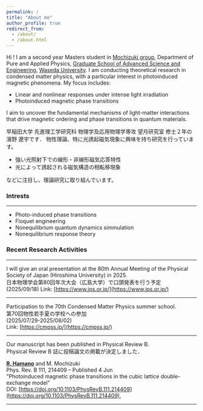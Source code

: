 ```yaml
---
permalink: /
title: "About me"
author_profile: true
redirect_from: 
  - /about/
  - /about.html
---
```


Hi ! I am a second year Masters student in [Mochizuki group](https://mochizuki.w.waseda.jp/), Department of Pure and Applied Physics, [Graduate School of Advanced Science and Engineering](https://www.ase.sci.waseda.ac.jp/english/departments/), [Waseda University](https://www.waseda.jp/top/en/). I am conducting theoretical research in condensed matter physics, with a particular interest in photoinduced magnetic phenomena.
My focus includes:

- Linear and nonlinear responses under intense light irradiation
- Photoinduced magnetic phase transitions

I aim to uncover the fundamental mechanisms of light-matter interactions that drive magnetic ordering and phase transitions in quantum materials.

早稲田大学 先進理工学研究科 物理学及応用物理学専攻 望月研究室 修士２年の濱野 遼宇です． 
物性理論、特に光誘起磁気現象に興味を持ち研究を行っています。

- 強い光照射下での線形・非線形磁気応答特性
- 光によって誘起される磁気構造の相転移現象

などに注目し、理論研究に取り組んでいます。

### Intrests
-----
- Photo-induced phase transitions
- Floquet engineering
- Nonequilibrium quantum dynamics simmulation
- Nonequilibrium response theory


### Recent Research Activities

------
I will give an oral presentation at the 80th Annual Meeting of the Physical Society of Japan (Hiroshima University) in 2025.     
日本物理学会第80回年次大会（広島大学）で口頭発表を行う予定     
(2025/09/18)
Link: [https://www.jps.or.jp/](https://www.jps.or.jp/)

------
Participation to the 70th Condensed Matter Physics summer school.   
第70回物性若手夏の学校への参加   
(2025/07/29-2025/08/02)   
Link: [https://cmpss.jp/](https://cmpss.jp/)

------
Our manuscript has been published in Physical Review B.  
Physical Review B 誌に投稿論文の掲載が決定しました．  

**<u>R. Hamano</u>** and M. Mochizuki    
Phys. Rev. B 111, 214409 – Published 4 Jun  
"Photoinduced magnetic phase transitions in the cubic lattice double-exchange model"    
DOI: [https://doi.org/10.1103/PhysRevB.111.214409](https://doi.org/10.1103/PhysRevB.111.214409),

------

